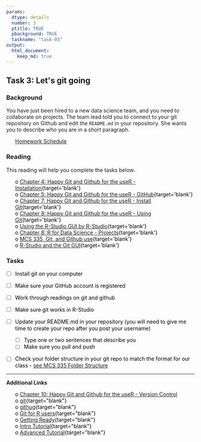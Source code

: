 ```yaml
---
params:
  dtype: details
  number: 3
  ptitle: TRUE
  pbackground: TRUE
  taskname: "task-03"
output:
  html_document:
    keep_md: true
---
```







## Task 3:  Let's git going 
### Background 
You have just been hired to a new data science team, and you need to collaborate on projects.  The team lead told you to connect to your git repository on Github and edit the `README.md` in your repository. She wants you to describe who you are in a short paragraph.


 * [Homework Schedule](../homework_schedule.html)




<style>
ul {
   color: black;
   list-style-type: none;
   list-style-position: outside;

}

</style>


### Reading

This reading will help you complete the tasks below.

* o [Chapter 4: Happy Git and Github for the useR - Installation](http://happygitwithr.com/installation-pain.html){target='blank'}
* o [Chapter 5: Happy Git and Github for the useR - GitHub](http://happygitwithr.com/github-acct.html){target='blank'}
* o [Chapter 7: Happy Git and Github for the useR - Install Git](http://happygitwithr.com/install-git.html){target='blank'}
* o [Chapter 8: Happy Git and Github for the useR - Using Git](http://happygitwithr.com/hello-git.html){target='blank'}
* o [Using the R-Studio GUI by R-Studio](https://support.rstudio.com/hc/en-us/articles/200532077-Version-Control-with-Git-and-SVN){target='blank'}
* o [Chapter 8: R for Data Science - Projects](http://r4ds.had.co.nz/workflow-projects.html){target='blank'}
* o [MCS 335, Git, and Github use](https://byuistats.github.io/M335/git_335.html){target='blank'}
* o [R-Studio and the Git GUI](https://www.youtube.com/watch?v=E2d91v1Twcc){target='blank'}


### Tasks


* [ ] Install git on your computer
* [ ] Make sure your GitHub account is registered
* [ ] Work through readings on git and github
* [ ] Make sure git works in R-Studio
* [ ] Update your README.md in your repository (you will need to give me time to create your repo after you post your username)
    * [ ] Type one or two sentences that describe you
    * [ ] Make sure you pull and push
* [ ] Check your folder structure in your git repo to match the format for our class - [see MCS 335 Folder Structure](https://byuistats.github.io/M335/git_335.html)


-------

**Additional Links**

* o [Chapter 10: Happy Git and Github for the useR - Version Control](http://happygitwithr.com/push-pull-github.html)
* o [git](http://nyuccl.org/pages/GitTutorial/){target="blank"}
* o [githug](https://github.com/jennybc/githug){target="blank"}
* o [Git for R users](http://haven.tidyverse.org/){target="blank"}
* o [Getting Ready](https://byui-cs.github.io/CS246/week-04/prepare.html){target="blank"}
* o [Intro Tutorial](https://try.github.io/levels/1/challenges/1){target="blank"}
* o [Advanced Tutorial](http://learngitbranching.js.org/){target="blank"}





